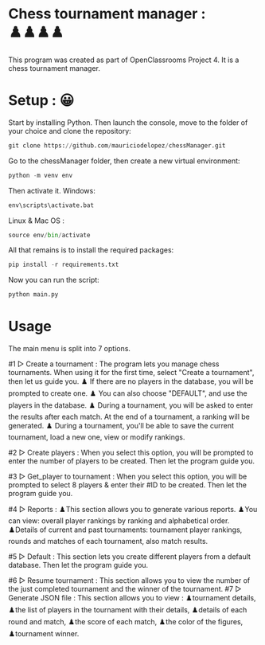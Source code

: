 # Chess tournament manager : ♟️♟️♟️♟️
This program was created as part of OpenClassrooms Project 4. It is a chess tournament manager.

# Setup : 😀
Start by installing Python. Then launch the console, move to the folder of your choice and clone the repository:

```python
git clone https://github.com/mauriciodelopez/chessManager.git
```

Go to the chessManager folder, then create a new virtual environment:

```python
python -m venv env
```

Then activate it. Windows:

```python
env\scripts\activate.bat
```

Linux & Mac OS :

```python
source env/bin/activate
```

All that remains is to install the required packages:

```python
pip install -r requirements.txt
```

Now you can run the script:

```python
python main.py
```

# Usage
The main menu is split into 7 options.

#1 ▻ Create a tournament :
The program lets you manage chess tournaments. When using it for the first time, select "Create a tournament", then let us guide you.
♟️ If there are no players in the database, you will be prompted to create one.
♟️ You can also choose "DEFAULT", and use the players in the database. 
♟️ During a tournament, you will be asked to enter the results after each match. At the end of a tournament, a ranking will be generated.
♟️ During a tournament, you'll be able to save the current tournament, load a new one, view or modify rankings.

#2 ▻ Create players :
When you select this option, you will be prompted to enter the number of players to be created.
Then let the program guide you.

#3 ▻ Get_player to tournament :
When you select this option, you will be prompted to select 8 players & enter their #ID to be created.
Then let the program guide you.

#4 ▻ Reports :
♟️This section allows you to generate various reports.
♟️You can view: overall player rankings by ranking and alphabetical order.
♟️Details of current and past tournaments: tournament player rankings, rounds and matches of each tournament, also match results.

#5 ▻ Default :
This section lets you create different players from a default database.
Then let the program guide you.

#6 ▻ Resume tournament :
This section allows you to view the number of the just completed tournament and the winner of the tournament. 
#7 ▻ Generate JSON file :
This section allows you to view : 
♟️tournament details, 
♟️the list of players in the tournament with their details, 
♟️details of each round and match, 
♟️the score of each match, 
♟️the color of the figures, 
♟️tournament winner.




